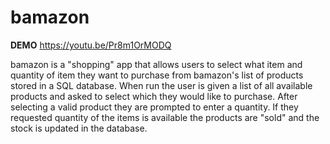 # bamazon
**DEMO**
https://youtu.be/Pr8m1OrMODQ

bamazon is a "shopping" app that allows users to select what item and quantity of item they want to purchase from bamazon's list of products stored in a SQL database. When run the user is given a list of all available products and asked to select which they would like to purchase. After selecting a valid product they are prompted to enter a quantity. If they requested quantity of the items is available the products are "sold" and the stock is updated in the database.
